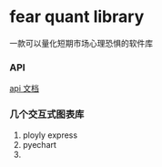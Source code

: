 
# fear quant library
一款可以量化短期市场心理恐惧的软件库

### API
[api 文档](apidocs.md)


### 几个交互式图表库

1. ployly express
2. pyechart
3. 